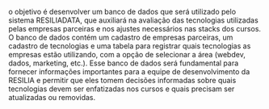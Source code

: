  o objetivo é desenvolver um banco de dados que será utilizado pelo sistema RESILIADATA, que auxiliará na avaliação das tecnologias utilizadas pelas empresas parceiras e nos ajustes necessários nas stacks dos cursos. O banco de dados contém um cadastro de empresas parceiras, um cadastro de tecnologias e uma tabela para registrar quais tecnologias as empresas estão utilizando, com a opção de selecionar a área (webdev, dados, marketing, etc.). Esse banco de dados será fundamental para fornecer informações importantes para a equipe de desenvolvimento da RESILIA e permitir que eles tomem decisões informadas sobre quais tecnologias devem ser enfatizadas nos cursos e quais precisam ser atualizadas ou removidas.
